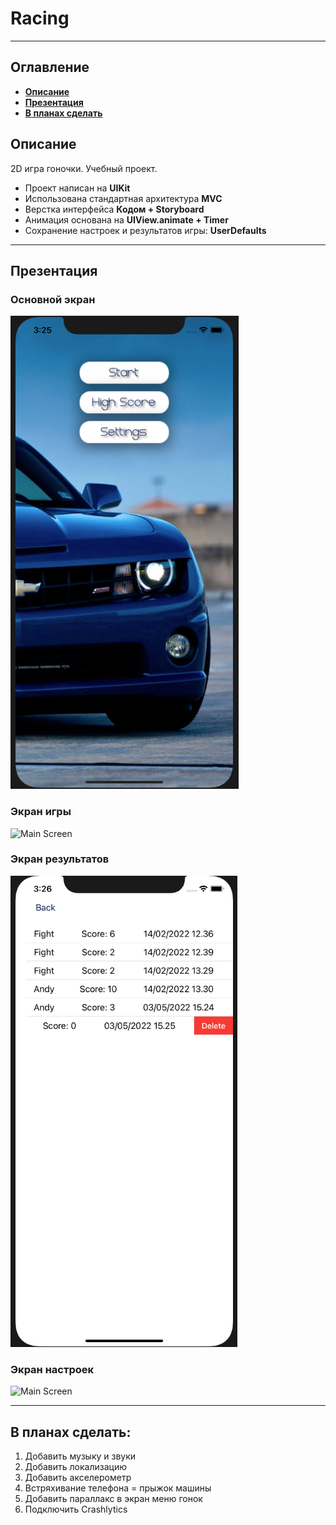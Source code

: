 # Racing
___
## Оглавление
- **[Описание](#Description)**
- **[Презентация](#Presentation)**
- **[В планах сделать](#ToDo)**

## <a id="Description"></a>Описание
2D игра гоночки. Учебный проект.

- Проект написан на **UIKit**
- Использована стандартная архитектура **MVC**
- Верстка интерфейса **Кодом + Storyboard**
- Анимация основана на **UIView.animate + Timer**
- Сохранение настроек и результатов игры: **UserDefaults**

___

## <a id="Presentation"></a>Презентация
### Основной экран
![Main Screen](Documentation/MainScreen.png)
### Экран игры
![Main Screen](Documentation/GemeScreen.gif)
### Экран результатов
![Main Screen](Documentation/HighScoreScreen.png)
### Экран настроек
![Main Screen](Documentation/SettingsScreen.gif)
___

## <a id="ToDo"></a>В планах сделать:
1. Добавить музыку и звуки
2. Добавить локализацию
3. Добавить акселерометр
4. Встряхивание телефона = прыжок машины
5. Добавить параллакс в экран меню гонок
6. Подключить Crashlytics

